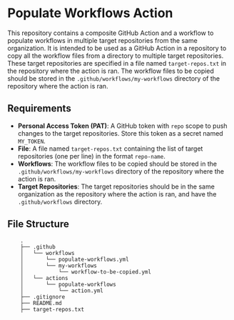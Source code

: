 # Populate Workflows Action

This repository contains a composite GitHub Action and a workflow to populate workflows in multiple target repositories from the same organization. It is intended to be used as a GitHub Action in a repository to copy all the workflow files from a directory to multiple target repositories. These target repositories are specified in a file named `target-repos.txt` in the repository where the action is ran. The workflow files to be copied should be stored in the `.github/workflows/my-workflows` directory of the repository where the action is ran. 

## Requirements

- **Personal Access Token (PAT)**: A GitHub token with `repo` scope to push changes to the target repositories. Store this token as a secret named `MY_TOKEN`.
- **File**: A file named `target-repos.txt` containing the list of target repositories (one per line) in the format `repo-name`.
- **Workflows**: The workflow files to be copied should be stored in the `.github/workflows/my-workflows` directory of the repository where the action is ran.
- **Target Repositories**: The target repositories should be in the same organization as the repository where the action is ran, and have the `.github/workflows` directory.
  
## File Structure

```plaintext    
    .
    ├── .github
    │   └── workflows
    │       └── populate-workflows.yml
    │       └── my-workflows
    │           └── workflow-to-be-copied.yml
    │   └── actions
    │       └── populate-workflows
    │           └── action.yml
    ├── .gitignore
    ├── README.md
    ├── target-repos.txt
```


